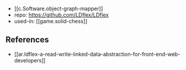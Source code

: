 
- [[c.Software.object-graph-mapper]]
- repo: https://github.com/LDflex/LDflex
- used-in: [[game.solid-chess]]

## References

- [[ar.ldflex-a-read-write-linked-data-abstraction-for-front-end-web-developers]]